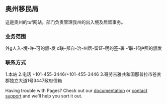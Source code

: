 ## 奥州移民局

这是奥州的tuf网站。部门负责管理我州的出入境及居留事务。
### 业务范围

外g人入-境-许-可的颁-发
d联-邦自-治-州居-留证-明的签-署
-’联-邦护照的颁发

### 联系方式

1.本站
2.电话 +101-455-3446/+101-455-3446
3.哥劳吉雅共和国那普拉市苍贫郡独立大道1号3447政府信箱

Having trouble with Pages? Check out our [documentation](https://docs.github.com/categories/github-pages-basics/) or [contact support](https://github.com/contact) and we’ll help you sort it out.
